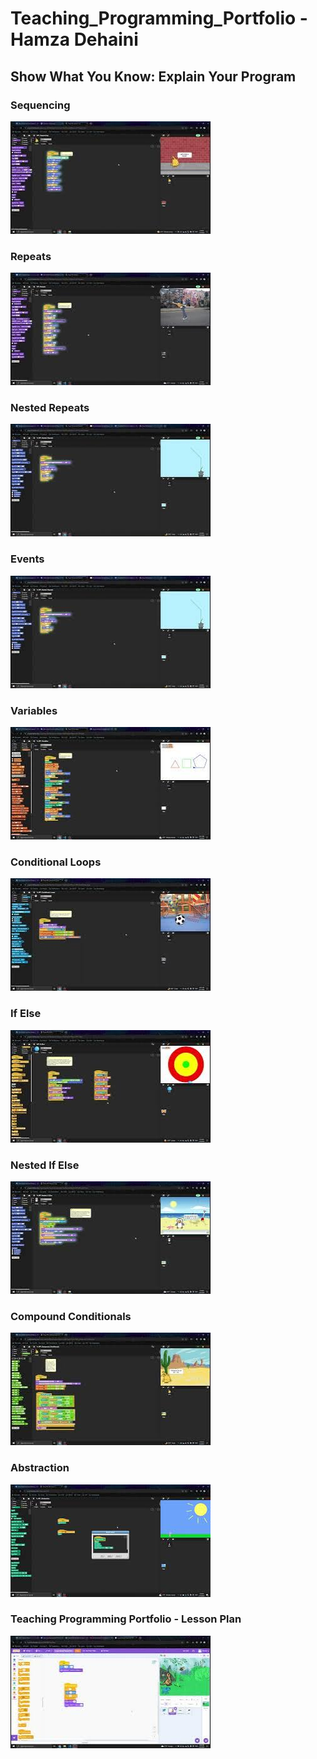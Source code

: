 # Teaching_Programming_Portfolio - Hamza Dehaini


## Show What You Know: Explain Your Program

### Sequencing

[![Sequencing - Show What You Know: Explain Your Program](thumbnails\sequencing.jpg)](https://youtu.be/mgTqguGJ7F8)

### Repeats

[![Repeats - Show What You Know: Explain Your Program](thumbnails\repeats.jpg)](https://youtu.be/vOJH4eEx7L8)

### Nested Repeats

[![Nested Repeats - Show What You Know: Explain Your Program](thumbnails\nested_repeats.jpg)](https://youtu.be/W8TXH_Z72vE)

### Events

[![Events - Show What You Know: Explain Your Program](thumbnails\nested_repeats.jpg)](https://youtu.be/oa8-z5TqKdU)

### Variables

[![Variables - Show What You Know: Explain Your Program](thumbnails\variables.jpg)](https://youtu.be/sTlGtL8bV_E)

### Conditional Loops

[![Conditional Loops - Show What You Know: Explain Your Program](thumbnails\conditional_loops.jpg)](https://youtu.be/JAau4Ay0S1w)

### If Else

[![If Else - Show What You Know: Explain Your Program](thumbnails\ifelse.jpg)](https://youtu.be/fpkFfHdXgYA)

### Nested If Else

[![Nested If Else - Show What You Know: Explain Your Program](thumbnails\nestedifelse.jpg)](https://youtu.be/lvR4Dg44F_0)

### Compound Conditionals

[![Compound Conditionals - Show What You Know: Explain Your Program](thumbnails\compoundconditionals.jpg)](https://youtu.be/e8FVmI5zA98)

### Abstraction

[![Abstraction - Show What You Know: Explain Your Program](thumbnails\abstraction.jpg)](https://youtu.be/jHTbFnzsVQg)

### Teaching Programming Portfolio - Lesson Plan

[![Teaching Programming Portfolio - Lesson Plan](thumbnails\TPP.jpg)](https://youtu.be/6RNgz6cNHaA)

